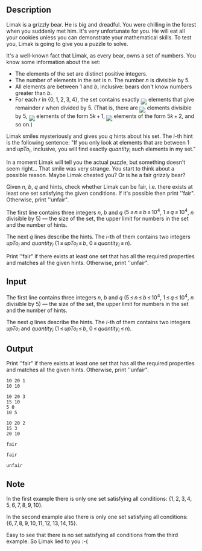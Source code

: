 ## Description

<div><p>Limak is a grizzly bear. He is big and dreadful. You were chilling in the forest when you suddenly met him. It's very unfortunate for you. He will eat all your cookies unless you can demonstrate your mathematical skills. To test you, Limak is going to give you a puzzle to solve.</p><p>It's a well-known fact that Limak, as every bear, owns a set of numbers. You know some information about the set:</p><ul> <li> The elements of the set are distinct positive integers. </li><li> The number of elements in the set is <span class="tex-span"><i>n</i></span>. The number <span class="tex-span"><i>n</i></span> is divisible by <span class="tex-span">5</span>. </li><li> All elements are between <span class="tex-span">1</span> and <span class="tex-span"><i>b</i></span>, inclusive: bears don't know numbers greater than <span class="tex-span"><i>b</i></span>. </li><li> For each <span class="tex-span"><i>r</i></span> in <span class="tex-span">{0, 1, 2, 3, 4}</span>, the set contains exactly <img align="middle" class="tex-formula" src="file://lEZNUhe6.png" style="max-width: 100.0%;max-height: 100.0%;"> elements that give remainder <span class="tex-span"><i>r</i></span> when divided by <span class="tex-span">5</span>. (That is, there are <img align="middle" class="tex-formula" src="file://96qnN1Yb.png" style="max-width: 100.0%;max-height: 100.0%;"> elements divisible by <span class="tex-span">5</span>, <img align="middle" class="tex-formula" src="file://UortdsQn.png" style="max-width: 100.0%;max-height: 100.0%;"> elements of the form <span class="tex-span">5<i>k</i> + 1</span>, <img align="middle" class="tex-formula" src="file://Vz9yxxs4.png" style="max-width: 100.0%;max-height: 100.0%;"> elements of the form <span class="tex-span">5<i>k</i> + 2</span>, and so on.) </li></ul><p>Limak smiles mysteriously and gives you <span class="tex-span"><i>q</i></span> hints about his set. The <span class="tex-span"><i>i</i></span>-th hint is the following sentence: "If you only look at elements that are between <span class="tex-span">1</span> and <span class="tex-span"><i>upTo</i><sub class="lower-index"><i>i</i></sub></span>, inclusive, you will find exactly <span class="tex-span"><i>quantity</i><sub class="lower-index"><i>i</i></sub></span> such elements in my set."</p><p>In a moment Limak will tell you the actual puzzle, but something doesn't seem right... That smile was very strange. You start to think about a possible reason. Maybe Limak cheated you? Or is he a fair grizzly bear?</p><p>Given <span class="tex-span"><i>n</i></span>, <span class="tex-span"><i>b</i></span>, <span class="tex-span"><i>q</i></span> and hints, check whether Limak can be fair, i.e. there exists at least one set satisfying the given conditions. If it's possible then print ''<span class="tex-font-style-tt">fair</span>". Otherwise, print ''<span class="tex-font-style-tt">unfair</span>".</p></div><div class="input-specification"><p>The first line contains three integers <span class="tex-span"><i>n</i></span>, <span class="tex-span"><i>b</i></span> and <span class="tex-span"><i>q</i></span> (<span class="tex-span">5 ≤ <i>n</i> ≤ <i>b</i> ≤ 10<sup class="upper-index">4</sup></span>, <span class="tex-span">1 ≤ <i>q</i> ≤ 10<sup class="upper-index">4</sup></span>, <span class="tex-span"><i>n</i></span> divisible by <span class="tex-span">5</span>) — the size of the set, the upper limit for numbers in the set and the number of hints.</p><p>The next <span class="tex-span"><i>q</i></span> lines describe the hints. The <span class="tex-span"><i>i</i></span>-th of them contains two integers <span class="tex-span"><i>upTo</i><sub class="lower-index"><i>i</i></sub></span> and <span class="tex-span"><i>quantity</i><sub class="lower-index"><i>i</i></sub></span> (<span class="tex-span">1 ≤ <i>upTo</i><sub class="lower-index"><i>i</i></sub> ≤ <i>b</i></span>, <span class="tex-span">0 ≤ <i>quantity</i><sub class="lower-index"><i>i</i></sub> ≤ <i>n</i></span>).</p></div><div class="output-specification"><p>Print ''<span class="tex-font-style-tt">fair</span>" if there exists at least one set that has all the required properties and matches all the given hints. Otherwise, print ''<span class="tex-font-style-tt">unfair</span>".</p></div>

## Input

<p>The first line contains three integers <span class="tex-span"><i>n</i></span>, <span class="tex-span"><i>b</i></span> and <span class="tex-span"><i>q</i></span> (<span class="tex-span">5 ≤ <i>n</i> ≤ <i>b</i> ≤ 10<sup class="upper-index">4</sup></span>, <span class="tex-span">1 ≤ <i>q</i> ≤ 10<sup class="upper-index">4</sup></span>, <span class="tex-span"><i>n</i></span> divisible by <span class="tex-span">5</span>) — the size of the set, the upper limit for numbers in the set and the number of hints.</p><p>The next <span class="tex-span"><i>q</i></span> lines describe the hints. The <span class="tex-span"><i>i</i></span>-th of them contains two integers <span class="tex-span"><i>upTo</i><sub class="lower-index"><i>i</i></sub></span> and <span class="tex-span"><i>quantity</i><sub class="lower-index"><i>i</i></sub></span> (<span class="tex-span">1 ≤ <i>upTo</i><sub class="lower-index"><i>i</i></sub> ≤ <i>b</i></span>, <span class="tex-span">0 ≤ <i>quantity</i><sub class="lower-index"><i>i</i></sub> ≤ <i>n</i></span>).</p>

## Output

<p>Print ''<span class="tex-font-style-tt">fair</span>" if there exists at least one set that has all the required properties and matches all the given hints. Otherwise, print ''<span class="tex-font-style-tt">unfair</span>".</p>





```input1
10 20 1
10 10

```




```input2
10 20 3
15 10
5 0
10 5

```




```input3
10 20 2
15 3
20 10

```




```output1
fair

```




```output2
fair

```




```output3
unfair

```



## Note

<p>In the first example there is only one set satisfying all conditions: {1, 2, 3, 4, 5, 6, 7, 8, 9, 10}.</p><p>In the second example also there is only one set satisfying all conditions: {6, 7, 8, 9, 10, 11, 12, 13, 14, 15}.</p><p>Easy to see that there is no set satisfying all conditions from the third example. So Limak lied to you :-(</p>
